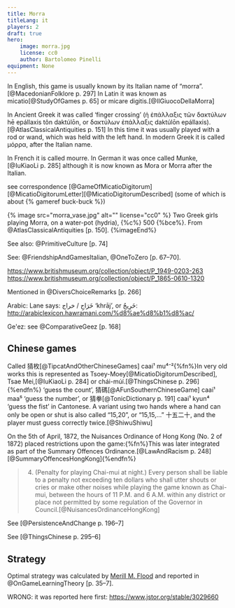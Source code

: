 ```yaml
---
title: Morra
titleLang: it
players: 2
draft: true
hero:
    image: morra.jpg
    license: cc0
    author: Bartolomeo Pinelli
equipment: None
---
```


In English, this game is usually known by its Italian name of “<span class="aka" lang="it">morra</span>”.[@MacedonianFolklore p. 297] In Latin it was known as <span lang="la" class="aka">micatio</span>[@StudyOfGames p.  65] or <span lang="la" class="aka">micare digitis</span>.[@IlGiuocoDellaMorra]

In Ancient Greek it was called ‘finger crossing’ (<span lang="el-polyton" class="aka">ἡ ἐπάλλαξις τῶν δακτύλων</span> <span lang="el-Latn-polyton" class="aka">hē epállaxis tôn daktúlōn</span>, or <span lang="el-polyton" class="aka">δακτύλων ἐπάλλαξις</span> <span lang="el-Latn-polyton" class="aka">daktúlōn epállaxis</span>).[@AtlasClassicalAntiquities p. 151] In this time it was usually played with a rod or wand, which was held with the left hand. In modern Greek it is called <span lang="el" class="aka">μόρρα</span>, after the Italian name.

In French it is called <span lang="fr" class="aka">mourre</span>. In German it was once called <span lang="de" class="aka">Munke</span>,[@IuKiaoLi p. 285] although it is now known as <span lang="de" class="aka">Mora</span> or <span lang="de" class="aka">Morra</span> after the Italian.

see correspondence [@GameOfMicatioDigitorum] [@MicatioDigitorumLetter][@MicatioDigitorumDescribed] (some of which is about {% gameref buck-buck %})

{% image src="morra_vase.jpg" alt="" license="cc0" %}
Two Greek girls playing Morra, on a water-pot (<span lang="grc-Latn">hydria</span>), {%c%} 500 {%bce%}. From @AtlasClassicalAntiquities [p. 150].
{%imageEnd%}

See also: @PrimitiveCulture [p. 74]

See: @FriendshipAndGamesItalian, @OneToZero [p. 67–70].

https://www.britishmuseum.org/collection/object/P_1949-0203-263
https://www.britishmuseum.org/collection/object/P_1865-0610-1320

Mentioned in @DiversChoiceRemarks [p. 266]

Arabic: Lane says: خَرَاجِ / خراج ‘khrāj’, or خَرِيجٌ: http://arabiclexicon.hawramani.com/%d8%ae%d8%b1%d8%ac/

Ge'ez: see @ComparativeGeez [p. 168]

## Chinese games

Called <span lang="yue" class="aka">猜枚</span>[@TipcatAndOtherChineseGames] <span lang="yue-Latn-jyutping" class="aka">caai¹ mu⁴⁻²</span>{%fn%}In very old works this is represented as <span lang="yue-Latn" class="aka">Tsoey-Moey</span>[@MicatioDigitorumDescribed], <span lang="yue-Latn" class="aka">Tsae Mei</span>,[@IuKiaoLi p. 284] or <span lang="yue-Latn" class="aka">chái-múí</span>.[@ThingsChinese p. 296]{%endfn%} ‘guess the count’, <span lang="yue" class="aka">猜碼</span>[@AFunSouthernChineseGame] <span class="aka" lang="yue-Latn-jyutping">caai¹ maa⁵</span> ‘guess the number’, or <span lang="yue" class="aka">猜拳</span>[@TonicDictionary p. 191] <span lang="yue-Latn-jyutping" class="aka">caai¹ kyun⁴</span> ‘guess the fist’ in Cantonese. A variant using two hands where a hand can only be open or shut is also called “15,20”, or “15,15,…” <span lang="zh" class="aka">十五二十</span>, and the player must guess correctly twice.[@ShiwuShiwu]

On the 5th of April, 1872, the Nuisances Ordinance of Hong Kong (No. 2 of 1872) placed restrictions upon the game:{%fn%}This was later integrated as part of the Summary Offences Ordinance.[@LawAndRacism p. 248][@SummaryOffencesHongKong]{%endfn%}

> 4. (Penalty for playing Chai-mui at night.) Every person shall be liable to a penalty not exceeding ten dollars who shall utter shouts or cries or make other noises while playing the game known as Chai-mui, between the hours of 11 P.M. and 6 A.M. within any district or place not permitted by some regulation of the Governor in Council.[@NuisancesOrdinanceHongKong]

<!--
> 12.—(1) No person shall utter any shouts or cries or make other noises while playing the game known as “<span class="aka" lang="yue-Latn">Chai Mui</span>” within the hours prescribed for any district of place by regulation of the Governor-in-Council.
-->

See [@PersistenceAndChange p. 196–7]

See [@ThingsChinese p. 295–6]

## Strategy

Optimal strategy was calculated by [Merill M.
Flood](https://en.wikipedia.org/wiki/Merrill_M._Flood) and reported in
@OnGameLearningTheory [p. 35–7].

WRONG: it was reported here first: https://www.jstor.org/stable/3029660

